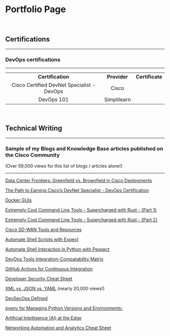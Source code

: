<link rel="stylesheet" type="text/css" href="files/styles.css">


# Portfolio Page

<br>

## Certifications
<hr>

### DevOps certifications

<hr>

<table style="margin:0 auto; text-align:center;">
  <tr>
    <td><b>Certification</b></td>
    <td><b>Provider</b></td>
    <td><b>Certificate</b></td>
  </tr>
  <tr>
    <td>Cisco Certified DevNet Specialist - DevOps</td>
    <td>Cisco</td>
    <td></td>
  </tr>
  <tr>
    <td>DevOps 101</td>
    <td>Simplilearn</td>
    <td></td>
  </tr>
</table>



<br>
<br>



## Technical Writing

<hr>

### Sample of my Blogs and Knowledge Base articles published on the Cisco Community
(Over 59,000 views for this list of blogs / articles alone!)

<hr>

<a href="https://community.cisco.com/t5/data-center-blogs/data-center-frontiers-greenfield-vs-brownfield-in-cisco/ba-p/5104378" target="_blank">Data Center Frontiers: Greenfield vs. Brownfield in Cisco Deployments</a>

<a href="https://community.cisco.com/t5/devops-knowledge-articles/the-path-to-earning-cisco-s-devnet-specialist-devops/ta-p/5075519" target="_blank">The Path to Earning Cisco’s DevNet Specialist - DevOps Certification</a>

<a href="https://community.cisco.com/t5/devops-knowledge-articles/docker-guis/ta-p/4952865" target="_blank">Docker GUIs</a>

<a href="https://community.cisco.com/t5/devnet-general-knowledge-base/extremely-cool-command-line-tools-supercharged-with-rust-part-1/ta-p/4779695" target="_blank">Extremely Cool Command Line Tools - Supercharged with Rust - {Part 1}</a>

<a href="https://community.cisco.com/t5/devnet-general-knowledge-base/extremely-cool-command-line-tools-supercharged-with-rust-part-2/ta-p/4886311" target="_blank">Extremely Cool Command Line Tools - Supercharged with Rust - {Part 2}</a>

<a href="https://community.cisco.com/t5/devnet-general-knowledge-base/cisco-sd-wan-tools-and-resources/ta-p/4862067" target="_blank">Cisco SD-WAN Tools and Resources</a>

<a href="https://community.cisco.com/t5/devnet-general-knowledge-base/network-automation-basics-automate-shell-scripts-with-expect/ta-p/4646253" target="_blank">Automate Shell Scripts with Expect</a>

<a href="https://community.cisco.com/t5/devnet-general-knowledge-base/automate-shell-interaction-in-python-with-pexpect/ta-p/4820670" target="_blank">Automate Shell Interaction in Python with Pexpect</a>

<a href="https://community.cisco.com/t5/devops-knowledge-articles/devops-tools-integration-compatability-matrix/ta-p/4802975" target="_blank">DevOps Tools Integration-Compatability Matrix</a>

<a href="https://community.cisco.com/t5/devops-knowledge-articles/github-actions-for-continuous-integration/ta-p/4762097" target="_blank">GitHub Actions for Continuous Integration</a>

<a href="https://community.cisco.com/t5/security-knowledge-base/developer-security-cheat-sheet/ta-p/4753148" target="_blank">Developer Security Cheat Sheet</a>

<a href="https://community.cisco.com/t5/devnet-general-knowledge-base/xml-vs-json-vs-yaml/ta-p/4729758" target="_blank">XML vs. JSON vs. YAML</a> (nearly 20,000 views!)

<a href="https://community.cisco.com/t5/devnet-general-knowledge-base/devsecops-defined/ta-p/4712801" target="_blank">DevSecOps Defined</a>

<a href="https://community.cisco.com/t5/devnet-general-knowledge-base/pyenv-for-managing-python-versions-and-environments/ta-p/4696819" target="_blank">pyenv for Managing Python Versions and Environments-</a>

<a href="https://community.cisco.com/t5/edge-data-management/artificial-intelligence-ai-at-the-edge/td-p/4674085" target="_blank">Artificial Intelligence (AI) at the Edge</a>

<a href="https://community.cisco.com/t5/networking-knowledge-base/networking-automation-and-analytics-cheat-sheet/ta-p/4393538" target="_blank">Networking Automation and Analytics Cheat Sheet</a>

